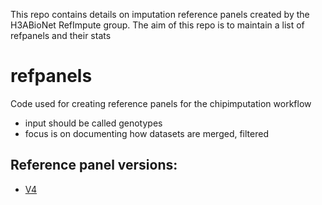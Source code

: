 This repo contains details on imputation reference panels created by the H3ABioNet RefImpute group. The aim of this repo is to maintain a list of refpanels and their stats  

# refpanels
Code used for creating reference panels for the chipimputation workflow

 - input should be called genotypes
 - focus is on documenting how datasets are merged, filtered 
 
## Reference panel versions:
 - [V4](./v4/README.md)
